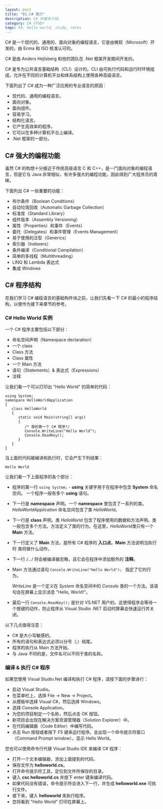 ```yaml
---
layout: post
title: "01.C# 简介"
description: C# 的基本介绍。
category: C# STUDY
tags: C#, hello world, study, notes
---
```


C# 是一个现代的、通用的、面向对象的编程语言，它是由微软（Microsoft）开发的，由 Ecma 和 ISO 核准认可的。

C# 是由 Anders Hejlsberg 和他的团队在 .Net 框架开发期间开发的。

C# 是专为公共语言基础结构（CLI）设计的。CLI 由可执行代码和运行时环境组成，允许在不同的计算机平台和体系结构上使用各种高级语言。

下面列出了 C# 成为一种广泛应用的专业语言的原因：

- 现代的、通用的编程语言。
- 面向对象。
- 面向组件。
- 容易学习。
- 结构化语言。
- 它产生高效率的程序。
- 它可以在多种计算机平台上编译。
- .Net 框架的一部分。

## C# 强大的编程功能

虽然 C# 的构想十分接近于传统高级语言 C 和 C++，是一门面向对象的编程语言，但是它与 Java 非常相似，有许多强大的编程功能，因此得到广大程序员的青睐。

下面列出 C# 一些重要的功能：

- 布尔条件（Boolean Conditions）
- 自动垃圾回收（Automatic Garbage Collection）
- 标准库（Standard Library）
- 组件版本（Assembly Versioning）
- 属性（Properties）和事件（Events）
- 委托（Delegates）和事件管理（Events Management）
- 易于使用的泛型（Generics）
- 索引器（Indexers）
- 条件编译（Conditional Compilation）
- 简单的多线程（Multithreading）
- LINQ 和 Lambda 表达式
- 集成 Windows

## C# 程序结构

在我们学习 C# 编程语言的基础构件块之前，让我们先看一下 C# 的最小的程序结构，以便作为接下来章节的参考。

### C# Hello World 实例

一个 C# 程序主要包括以下部分：

- 命名空间声明（Namespace declaration）
- 一个 class
- Class 方法
- Class 属性
- 一个 Main 方法
- 语句（Statements）& 表达式（Expressions）
- 注释

让我们看一个可以打印出 "Hello World" 的简单的代码：

```
using System;
namespace HelloWorldApplication
{
   class HelloWorld
   {
      static void Main(string[] args)
      {
         /* 我的第一个 C# 程序*/
         Console.WriteLine("Hello World");
         Console.ReadKey();
      }
   }
}
```

当上面的代码被编译和执行时，它会产生下列结果：

```
Hello World
```

让我们看一下上面程序的各个部分：

- 程序的第一行 `using System;` - **using** 关键字用于在程序中包含 **System** 命名空间。 一个程序一般有多个 **using** 语句。

- 下一行是 **namespace** 声明。一个 **namespace** 里包含了一系列的类。*HelloWorldApplication* 命名空间包含了类 *HelloWorld*。

- 下一行是 **class** 声明。类 *HelloWorld* 包含了程序使用的数据和方法声明。类一般包含多个方法。方法定义了类的行为。在这里，*HelloWorld*类只有一个 **Main** 方法。

- 下一行定义了 **Main** 方法，是所有 C# 程序的 **入口点**。**Main** 方法说明当执行时 类将做什么动作。

- 下一行 /*...*/ 将会被编译器忽略，且它会在程序中添加额外的 **注释**。

- Main 方法通过语句 `Console.WriteLine("Hello World"); ` 指定了它的行为。

  *WriteLine* 是一个定义在 *System* 命名空间中的 *Console* 类的一个方法。该语句会在屏幕上显示消息 "Hello, World!"。

- 最后一行 `Console.ReadKey();` 是针对 VS.NET 用户的。这使得程序会等待一个按键的动作，防止程序从 Visual Studio .NET 启动时屏幕会快速运行并关闭。

以下几点值得注意：

- C# 是大小写敏感的。
- 所有的语句和表达式必须以分号（;）结尾。
- 程序的执行从 Main 方法开始。
- 与 Java 不同的是，文件名可以不同于类的名称。

### 编译 & 执行 C# 程序

如果您使用 Visual Studio.Net 编译和执行 C# 程序，请按下面的步骤进行：

- 启动 Visual Studio。
- 在菜单栏上，选择 File -> New -> Project。
- 从模板中选择 Visual C#，然后选择 Windows。
- 选择 Console Application。
- 为您的项目制定一个名称，然后点击 OK 按钮。
- 新项目会出现在解决方案资源管理器（Solution Explorer）中。
- 在代码编辑器（Code Editor）中编写代码。
- 点击 Run 按钮或者按下 F5 键来运行程序。会出现一个命令提示符窗口（Command Prompt window），显示 Hello World。

您也可以使用命令行代替 Visual Studio IDE 来编译 C# 程序：

- 打开一个文本编辑器，添加上面提到的代码。
- 保存文件为 **helloworld.cs**。
- 打开命令提示符工具，定位到文件所保存的目录。
- 键入 **csc helloworld.cs** 并按下 enter 键来编译代码。
- 如果代码没有错误，命令提示符会进入下一行，并生成 **helloworld.exe** 可执行文件。
- 接下来，键入 **helloworld** 来执行程序。
- 您将看到 "Hello World" 打印在屏幕上。